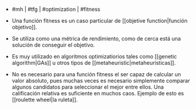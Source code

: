- #mh | #tfg | #optimization | #fitness

- Una función fitness es un caso particular de [[objetive function|función objetivo]].
- Se utiliza como una métrica de rendimiento, como de cerca está una solución de conseguir el objetivo.
- Es muy utilizado en algoritmos optimizatiorios tales como [[genetic algorithm|GAs]] u otros tipos de [[metaheuristic|metaheurísticas]].
- No es necesario para una función fitness el ser capaz de calcular un valor absoluto, pues muchas veces es necesario simplemente comparar algunos candidatos para seleccionar el mejor entre ellos. Una calificación relativa es suficiente en muchos caos. Ejemplo de esto es [[roulette wheel|la ruleta]].